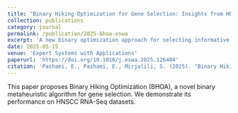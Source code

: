 ```yaml
---
title: "Binary Hiking Optimization for Gene Selection: Insights from HNSCC RNA-Seq Data"
collection: publications
category: journal
permalink: /publication/2025-bhoa-eswa
excerpt: 'A new binary optimization approach for selecting informative genes from RNA-Seq data.'
date: 2025-05-15
venue: 'Expert Systems with Applications'
paperurl: 'https://doi.org/10.1016/j.eswa.2025.126404'
citation: 'Pashaei, E., Pashaei, E., Mirjalili, S. (2025). "Binary Hiking Optimization for Gene Selection." <i>Expert Systems with Applications</i>.'
---
```

This paper proposes Binary Hiking Optimization (BHOA), a novel binary metaheuristic algorithm for gene selection. We demonstrate its performance on HNSCC RNA-Seq datasets.
